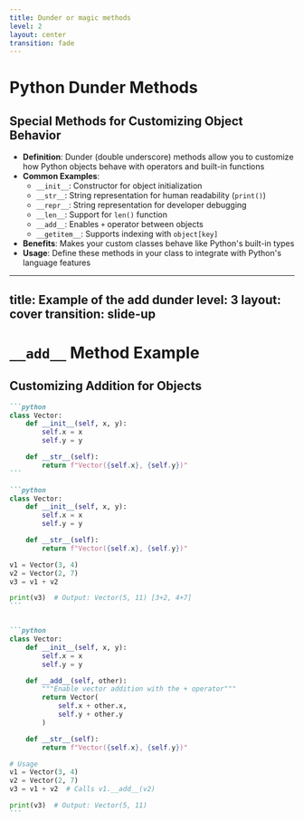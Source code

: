```yaml
---
title: Dunder or magic methods
level: 2
layout: center
transition: fade
---
```


# Python Dunder Methods

## Special Methods for Customizing Object Behavior

- **Definition**: Dunder (double underscore) methods allow you to customize how Python objects behave with operators and built-in functions
- **Common Examples**:
  - `__init__`: Constructor for object initialization
  - `__str__`: String representation for human readability (`print()`)
  - `__repr__`: String representation for developer debugging
  - `__len__`: Support for `len()` function
  - `__add__`: Enables `+` operator between objects
  - `__getitem__`: Supports indexing with `object[key]`
- **Benefits**: Makes your custom classes behave like Python's built-in types
- **Usage**: Define these methods in your class to integrate with Python's language features

---
title: Example of the **add** dunder
level: 3
layout: cover
transition: slide-up
---

# `__add__` Method Example

## Customizing Addition for Objects

````md magic-move
```python
class Vector:
    def __init__(self, x, y):
        self.x = x
        self.y = y

    def __str__(self):
        return f"Vector({self.x}, {self.y})"
```

```python
class Vector:
    def __init__(self, x, y):
        self.x = x
        self.y = y

    def __str__(self):
        return f"Vector({self.x}, {self.y})"

v1 = Vector(3, 4)
v2 = Vector(2, 7)
v3 = v1 + v2

print(v3)  # Output: Vector(5, 11) [3+2, 4+7]
```


```python
class Vector:
    def __init__(self, x, y):
        self.x = x
        self.y = y

    def __add__(self, other):
        """Enable vector addition with the + operator"""
        return Vector(
            self.x + other.x,
            self.y + other.y
        )

    def __str__(self):
        return f"Vector({self.x}, {self.y})"

# Usage
v1 = Vector(3, 4)
v2 = Vector(2, 7)
v3 = v1 + v2  # Calls v1.__add__(v2)

print(v3)  # Output: Vector(5, 11)
```
````
